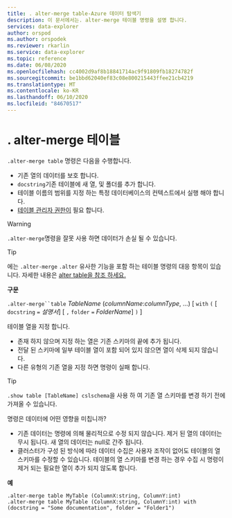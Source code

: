 ```yaml
---
title: . alter-merge table-Azure 데이터 탐색기
description: 이 문서에서는. alter-merge 테이블 명령을 설명 합니다.
services: data-explorer
author: orspod
ms.author: orspodek
ms.reviewer: rkarlin
ms.service: data-explorer
ms.topic: reference
ms.date: 06/08/2020
ms.openlocfilehash: cc4002d9af8b18841714ac9f91809fb18274782f
ms.sourcegitcommit: be1bbd62040ef83c08e800215443ffee21cb4219
ms.translationtype: MT
ms.contentlocale: ko-KR
ms.lasthandoff: 06/10/2020
ms.locfileid: "84670517"
---
```

# <a name="alter-merge-table"></a>. alter-merge 테이블
 
`.alter-merge table` 명령은 다음을 수행합니다.

* 기존 열의 데이터를 보호 합니다.
* `docstring`기존 테이블에 새 열, 및 폴더를 추가 합니다.
* 테이블 이름의 범위를 지정 하는 특정 데이터베이스의 컨텍스트에서 실행 해야 합니다.
* [테이블 관리자 권한이](../management/access-control/role-based-authorization.md) 필요 합니다.

> [!WARNING]
> `.alter-merge`명령을 잘못 사용 하면 데이터가 손실 될 수 있습니다.

> [!TIP]
> 에는 `.alter-merge` `.alter` 유사한 기능을 포함 하는 테이블 명령의 대응 항목이 있습니다. 자세한 내용은 [alter table을 참조 하세요.](../management/alter-table-command.md)

**구문**

`.alter-merge``table` *TableName* (*columnName*:*columnType*, ...)  [ `with` `(` [ `docstring` `=` *설명서*] [ `,` `folder` `=` *FolderName*] `)` ]

테이블 열을 지정 합니다.
 * 존재 하지 않으며 지정 하는 열은 기존 스키마의 끝에 추가 됩니다.
 * 전달 된 스키마에 일부 테이블 열이 포함 되어 있지 않으면 열이 삭제 되지 않습니다.
 * 다른 유형의 기존 열을 지정 하면 명령이 실패 합니다.

> [!TIP]
> `.show table [TableName] cslschema`을 사용 하 여 기존 열 스키마를 변경 하기 전에 가져올 수 있습니다.

명령은 데이터에 어떤 영향을 미칩니까?
* 기존 데이터는 명령에 의해 물리적으로 수정 되지 않습니다. 제거 된 열의 데이터는 무시 됩니다. 새 열의 데이터는 null로 간주 됩니다.
* 클러스터가 구성 된 방식에 따라 데이터 수집은 사용자 조작이 없어도 테이블의 열 스키마를 수정할 수 있습니다. 테이블의 열 스키마를 변경 하는 경우 수집 시 명령이 제거 되는 필요한 열이 추가 되지 않도록 합니다.

**예**

```kusto
.alter-merge table MyTable (ColumnX:string, ColumnY:int) 
.alter-merge table MyTable (ColumnX:string, ColumnY:int) with (docstring = "Some documentation", folder = "Folder1")
```
 
